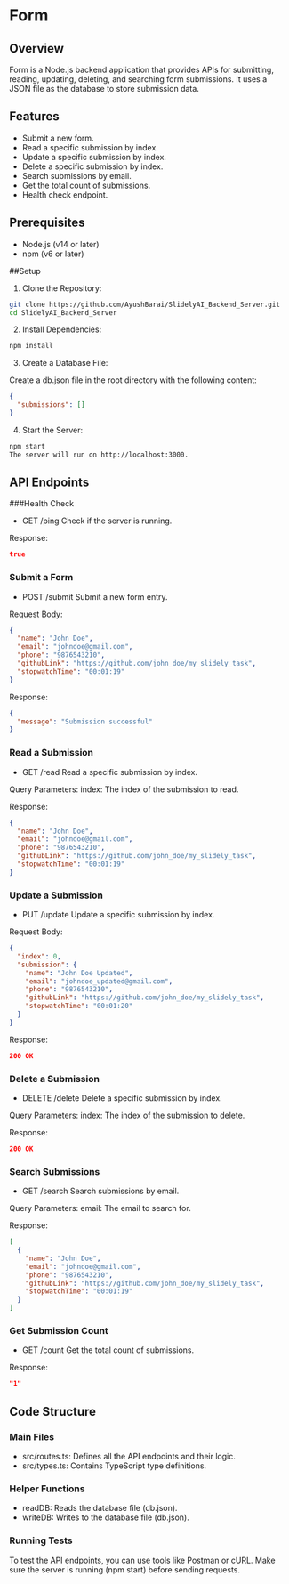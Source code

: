 # Form

## Overview
Form is a Node.js backend application that provides APIs for submitting, reading, updating, deleting, and searching form submissions. It uses a JSON file as the database to store submission data.

## Features
- Submit a new form.
- Read a specific submission by index.
- Update a specific submission by index.
- Delete a specific submission by index.
- Search submissions by email.
- Get the total count of submissions.
- Health check endpoint.

## Prerequisites
- Node.js (v14 or later)
- npm (v6 or later)

##Setup

1. Clone the Repository:
```bash
git clone https://github.com/AyushBarai/SlidelyAI_Backend_Server.git
cd SlidelyAI_Backend_Server
```

2. Install Dependencies:
```bash
npm install
```

3. Create a Database File:

Create a db.json file in the root directory with the following content:
```json
{
  "submissions": []
}
```

4. Start the Server:
```bash
npm start
The server will run on http://localhost:3000.
```

## API Endpoints

###Health Check

- GET /ping
Check if the server is running.

Response:
```json
true
```

### Submit a Form
 
- POST /submit
Submit a new form entry.

Request Body:
```json
{
  "name": "John Doe",
  "email": "johndoe@gmail.com",
  "phone": "9876543210",
  "githubLink": "https://github.com/john_doe/my_slidely_task",
  "stopwatchTime": "00:01:19"
}
```
Response:
```json
{
  "message": "Submission successful"
}
```

### Read a Submission
  
- GET /read
Read a specific submission by index.

Query Parameters:
index: The index of the submission to read.

Response:
```json
{
  "name": "John Doe",
  "email": "johndoe@gmail.com",
  "phone": "9876543210",
  "githubLink": "https://github.com/john_doe/my_slidely_task",
  "stopwatchTime": "00:01:19"
}
```

### Update a Submission
  
- PUT /update
Update a specific submission by index.

Request Body:
```json
{
  "index": 0,
  "submission": {
    "name": "John Doe Updated",
    "email": "johndoe_updated@gmail.com",
    "phone": "9876543210",
    "githubLink": "https://github.com/john_doe/my_slidely_task",
    "stopwatchTime": "00:01:20"
  }
}
```
Response:

```json
200 OK
```

### Delete a Submission
  
- DELETE /delete
Delete a specific submission by index.

Query Parameters:
index: The index of the submission to delete.

Response:
```json
200 OK
```

### Search Submissions
  
- GET /search
Search submissions by email.

Query Parameters:
email: The email to search for.

Response:
```json
[
  {
    "name": "John Doe",
    "email": "johndoe@gmail.com",
    "phone": "9876543210",
    "githubLink": "https://github.com/john_doe/my_slidely_task",
    "stopwatchTime": "00:01:19"
  }
]
```

### Get Submission Count

- GET /count
Get the total count of submissions.

Response:
```json
"1"
```

## Code Structure

### Main Files
- src/routes.ts: Defines all the API endpoints and their logic.
- src/types.ts: Contains TypeScript type definitions.

### Helper Functions
- readDB: Reads the database file (db.json).
- writeDB: Writes to the database file (db.json).

### Running Tests
To test the API endpoints, you can use tools like Postman or cURL. Make sure the server is running (npm start) before sending requests.
